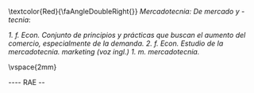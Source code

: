 
\textcolor{Red}{\faAngleDoubleRight{}} *Mercadotecnia: De mercado y -tecnia*: 
      
*1. f. Econ. Conjunto de principios y prácticas que buscan el aumento del comercio, especialmente de la demanda.*
*2. f. Econ. Estudio de la mercadotecnia. marketing (voz ingl.) 1. m. mercadotecnia.*
      
\vspace{2mm}
      
---- RAE -- 
  
